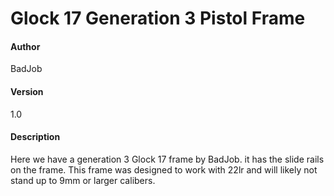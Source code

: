 # Glock 17 Generation 3 Pistol Frame

#### Author 
BadJob

#### Version
1.0

#### Description
Here we have a generation 3 Glock 17 frame by BadJob. it has the slide rails on the frame. This frame was designed to work with 22lr and will likely not stand up to 9mm or larger calibers. 

